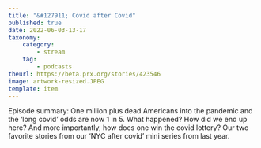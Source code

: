 ```yaml
---
title: "&#127911; Covid after Covid"
published: true
date: 2022-06-03-13-17
taxonomy:
    category:
        - stream
    tag:
        - podcasts
theurl: https://beta.prx.org/stories/423546
image: artwork-resized.JPEG
template: item
---
```


Episode summary: One million plus dead Americans into the pandemic and the &lsquo;long covid&rsquo; odds are now 1 in 5. What happened? How did we end up here? And more importantly, how does one win the covid lottery? Our two favorite stories from our &lsquo;NYC after covid&rsquo; mini series from last year.
